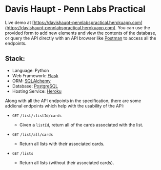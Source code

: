 # Davis Haupt - Penn Labs Practical

Live demo at [https://davishaupt-pennlabspractical.herokuapp.com](https://davishaupt-pennlabspractical.herokuapp.com). 
You can use the provided form to add new elements and view the contents of the database, 
or query the API directly with an API browser like [Postman](https://www.getpostman.com/) to access all the endpoints.

## Stack:
- Language: Python
- Web Framework: [Flask](http://flask.pocoo.org/)
- ORM: [SQLAlchemy](https://www.sqlalchemy.org/)
- Database: [PostgreSQL](https://www.postgresql.org/)
- Hosting Service: [Heroku](https://www.heroku.com/home)


Along with all the API endpoints in the specification, 
there are some addional endpoints which help with the usability of the API:

- `GET` `/list/:listId/cards`
    - Given a `listId`, return all of the cards associated with the list.
- `GET` `/list/all/cards`
    - Return all lists with their associated cards.
    
- `GET` `/lists`
    - Return all lists (without their associated cards).
